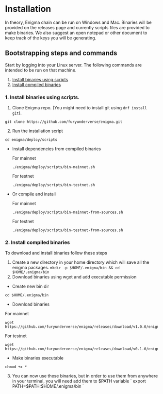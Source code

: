 # Installation

In theory, Enigma chain can be run on Windows and Mac. Binaries will be provided on the releases page and currently
scripts files are provided to make binaries. We also suggest an open notepad or other document to keep track of the keys
you will be generating.

## Bootstrapping steps and commands

Start by logging into your Linux server. The following commands are intended to be run on that machine. 

1. [Install binaries using scripts](#installWithScripts)
2. [Install compiled binaries](#installCompiled)

### <a name="installWithScripts"></a> 1. Install binaries using scripts.

1. Clone Enigma repo. (You might need to install git using `dnf install git`).

```
git clone https://github.com/furyunderverse/enigma.git
```

2. Run the installation script

```
cd enigma/deploy/scripts
```

* Install dependencies from compiled binaries

  For mainnet
    ```
    ./enigma/deploy/scripts/bin-mainnet.sh
    ```
  For testnet
    ```
    ./enigma/deploy/scripts/bin-testnet.sh
    ```

* Or compile and install

  For mainnet
    ```
    ./enigma/deploy/scripts/bin-mainnet-from-sources.sh
    ```
  For testnet
    ```
    ./enigma/deploy/scripts/bin-testnet-from-sources.sh
    ```

### <a name="installCompiled"></a> 2. Install compiled binaries

To download and install binaries follow these steps

1. Create a new directory in your home directory which will save all the enigma
   packages. `mkdir -p $HOME/.enigma/bin && cd $HOME/.enigma/bin`
2. Download binaries using wget and add executable permission

* Create new bin dir

```
cd $HOME/.enigma/bin
```

* Download binaries

For mainnet

   ```
   wget https://github.com/furyunderverse/enigma/releases/download/v1.0.0/enigmad
   ```

For testnet

   ```
   wget https://github.com/furyunderverse/enigma/releases/download/v0.1.0/enigmad
   ```

* Make binaries executable

```
chmod +x *
```

3. You can now use these binaries, but in order to use them from anywhere in your terminal, you will need add them to
   $PATH variable
   `
   export PATH=$PATH:$HOME/.enigma/bin
   `


